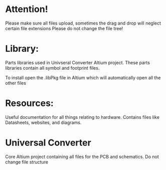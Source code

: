 # Attention!
Please make sure all files upload, sometimes the drag and drop will neglect certain file extensions
Please do not change the file tree!

# Library:
Parts libraries used in Univseral Converter Altium project. These parts libraries contain all symbol and footprint files.

To install open the .libPkg file in Altium which will automatically open all the other files

# Resources:
Useful documentation for all things relating to hardware. Contains files like Datasheets, websites, and diagrams.

# Universal Converter
Core Altium project containing all files for the PCB and schematics. Do not change file structure
